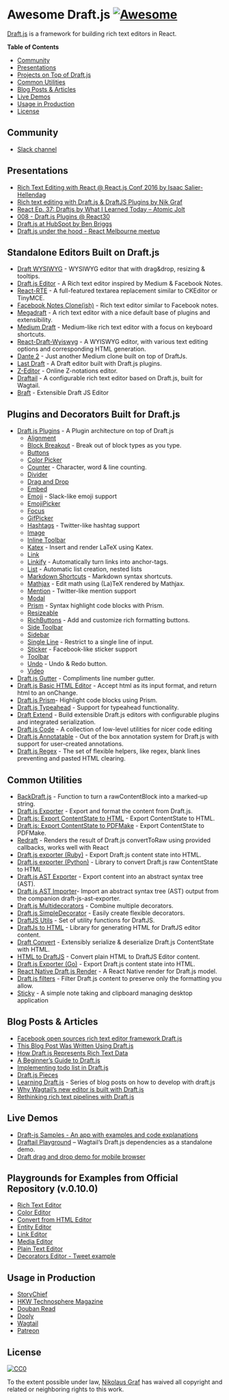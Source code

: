 Awesome Draft.js [![Awesome](https://cdn.rawgit.com/sindresorhus/awesome/d7305f38d29fed78fa85652e3a63e154dd8e8829/media/badge.svg)](https://github.com/sindresorhus/awesome)
============================================================================================================================================================================

[Draft.js](https://draftjs.org/) is a framework for building rich text editors in React.

**Table of Contents**

-   [Community](https://github.com/nikgraf/awesome-draft-js#community)
-   [Presentations](https://github.com/nikgraf/awesome-draft-js#presentations)
-   [Projects on Top of Draft.js](https://github.com/nikgraf/awesome-draft-js#standalone-editors-built-on-draftjs)
-   [Common Utilities](https://github.com/nikgraf/awesome-draft-js#common-utilities)
-   [Blog Posts & Articles](https://github.com/nikgraf/awesome-draft-js#blog-posts--articles)
-   [Live Demos](https://github.com/nikgraf/awesome-draft-js#live-demos)
-   [Usage in Production](https://github.com/nikgraf/awesome-draft-js#usage-in-production)
-   [License](https://github.com/nikgraf/awesome-draft-js#license)

Community
---------

-   [Slack channel](https://draftjs.herokuapp.com/)

Presentations
-------------

-   [Rich Text Editing with React @ React.js Conf 2016 by Isaac Salier-Hellendag](https://www.youtube.com/watch?v=feUYwoLhE_4)
-   [Rich text editing with Draft.js & DraftJS Plugins by Nik Graf](https://www.youtube.com/watch?v=gxNuHZXZMgs)
-   [React Ep. 37: Draftjs by What I Learned Today – Atomic Jolt](https://www.youtube.com/watch?v=0k9suXgCtTA)
-   [008 - Draft.js Plugins @ React30](https://www.youtube.com/watch?v=w-PqnpMizcQ)
-   [Draft.js at HubSpot by Ben Briggs](https://product.hubspot.com/blog/tech-talk-at-night-react-meetup)
-   [Draft.js under the hood - React Melbourne meetup](https://www.youtube.com/watch?feature=player_embedded&v=vOZAO3jFSHI)

Standalone Editors Built on Draft.js
------------------------------------

-   [Draft WYSIWYG](https://github.com/bkniffler/draft-wysiwyg) - WYSIWYG editor that with drag&drop, resizing & tooltips.
-   [Draft.js Editor](https://github.com/AlastairTaft/draft-js-editor/) - A Rich text editor inspired by Medium & Facebook Notes.
-   [React-RTE](https://github.com/sstur/react-rte/) - A full-featured textarea replacement similar to CKEditor or TinyMCE.
-   [Facebook Notes Clone(ish)](https://github.com/andrewcoelho/react-text-editor) - Rich text editor similar to Facebook notes.
-   [Megadraft](https://github.com/globocom/megadraft) - A rich text editor with a nice default base of plugins and extensibility.
-   [Medium Draft](https://github.com/brijeshb42/medium-draft) - Medium-like rich text editor with a focus on keyboard shortcuts.
-   [React-Draft-Wyiswyg](https://github.com/jpuri/react-draft-wysiwyg) - A WYISWYG editor, with various text editing options and corresponding HTML generation.
-   [Dante 2](https://github.com/michelson/dante2) - Just another Medium clone built on top of DraftJs.
-   [Last Draft](https://github.com/vacenz/last-draft) - A Draft editor built with Draft.js plugins.
-   [Z-Editor](https://github.com/Z-Editor/Z-Editor) - Online Z-notations editor.
-   [Draftail](https://github.com/springload/draftail/) - A configurable rich text editor based on Draft.js, built for Wagtail.
-   [Braft](https://github.com/margox/braft-editor) - Extensible Draft JS Editor

Plugins and Decorators Built for Draft.js
-----------------------------------------

-   [Draft.js Plugins](https://github.com/draft-js-plugins/draft-js-plugins) - A Plugin architecture on top of Draft.js
    -   [Alignment](https://www.draft-js-plugins.com/plugin/alignment)
    -   [Block Breakout](https://github.com/icelab/draft-js-block-breakout-plugin) - Break out of block types as you type.
    -   [Buttons](https://github.com/vacenz/last-draft-js-plugins)
    -   [Color Picker](https://github.com/vacenz/last-draft-js-plugins)
    -   [Counter](https://www.draft-js-plugins.com/plugin/counter) - Character, word & line counting.
    -   [Divider](https://github.com/simsim0709/draft-js-plugins/tree/master/draft-js-divider-plugin)
    -   [Drag and Drop](https://www.draft-js-plugins.com/plugin/drag-n-drop)
    -   [Embed](https://github.com/vacenz/last-draft-js-plugins)
    -   [Emoji](https://www.draft-js-plugins.com/plugin/emoji) - Slack-like emoji support
    -   [EmojiPicker](https://github.com/vacenz/last-draft-js-plugins)
    -   [Focus](https://www.draft-js-plugins.com/plugin/focus)
    -   [GifPicker](https://github.com/vacenz/last-draft-js-plugins)
    -   [Hashtags](https://www.draft-js-plugins.com/plugin/hashtag) - Twitter-like hashtag support
    -   [Image](https://www.draft-js-plugins.com/plugin/image)
    -   [Inline Toolbar](https://www.draft-js-plugins.com/plugin/inline-toolbar)
    -   [Katex](https://github.com/letranloc/draft-js-katex-plugin) - Insert and render LaTeX using Katex.
    -   [Link](https://github.com/vacenz/last-draft-js-plugins)
    -   [Linkify](https://www.draft-js-plugins.com/plugin/linkify) - Automatically turn links into anchor-tags.
    -   [List](https://github.com/samuelmeuli/draft-js-list-plugin) - Automatic list creation, nested lists
    -   [Markdown Shortcuts](https://github.com/ngs/draft-js-markdown-shortcuts-plugin/) - Markdown syntax shortcuts.
    -   [Mathjax](https://github.com/efloti/draft-js-mathjax-plugin) - Edit math using (La)TeX rendered by Mathjax.
    -   [Mention](https://www.draft-js-plugins.com/plugin/mention) - Twitter-like mention support
    -   [Modal](https://github.com/vacenz/last-draft-js-plugins)
    -   [Prism](https://github.com/withspectrum/draft-js-prism-plugin) - Syntax highlight code blocks with Prism.
    -   [Resizeable](https://www.draft-js-plugins.com/plugin/resizeable)
    -   [RichButtons](https://github.com/jasonphillips/draft-js-richbuttons-plugin) - Add and customize rich formatting buttons.
    -   [Side Toolbar](https://www.draft-js-plugins.com/plugin/side-toolbar)
    -   [Sidebar](https://github.com/vacenz/last-draft-js-plugins)
    -   [Single Line](https://github.com/icelab/draft-js-single-line-plugin) - Restrict to a single line of input.
    -   [Sticker](https://www.draft-js-plugins.com/plugin/sticker) - Facebook-like sticker support
    -   [Toolbar](https://github.com/vacenz/last-draft-js-plugins)
    -   [Undo](https://www.draft-js-plugins.com/plugin/undo) - Undo & Redo button.
    -   [Video](https://www.draft-js-plugins.com/plugin/video)
-   [Draft.js Gutter](https://github.com/seejamescode/draft-js-gutter) - Compliments line number gutter.
-   [Draft.js Basic HTML Editor](https://github.com/dburrows/draft-js-basic-html-editor) - Accept html as its input format, and return html to an onChange.
-   [Draft.js Prism](https://github.com/SamyPesse/draft-js-prism)- Highlight code blocks using Prism.
-   [Draft.js Typeahead](https://github.com/dooly-ai/draft-js-typeahead) - Support for typeahead functionality.
-   [Draft Extend](https://github.com/HubSpot/draft-extend) - Build extensible Draft.js editors with configurable plugins and integrated serialization.
-   [Draft.js Code](https://github.com/SamyPesse/draft-js-code) - A collection of low-level utilities for nicer code editing
-   [Draft.js Annotatable](https://github.com/cltk/annotations) - Out of the box annotation system for Draft.js with support for user-created annotations.
-   [Draft.js Regex](https://github.com/YozhikM/draft-regex) - The set of flexible helpers, like regex, blank lines preventing and pasted HTML clearing.

Common Utilities
----------------

-   [BackDraft.js](https://github.com/evanc/backdraft-js) - Function to turn a rawContentBlock into a marked-up string.
-   [Draft.js Exporter](https://github.com/rkpasia/draft-js-exporter) - Export and format the content from Draft.js.
-   [Draft.js: Export ContentState to HTML](https://github.com/sstur/draft-js-utils/tree/master/packages/draft-js-export-html) - Export ContentState to HTML.
-   [Draft.js: Export ContentState to PDFMake](https://github.com/datagenno/draft-js-export-pdfmake) - Export ContentState to PDFMake.
-   [Redraft](https://github.com/lokiuz/redraft) - Renders the result of Draft.js convertToRaw using provided callbacks, works well with React
-   [Draft.js exporter (Ruby)](https://github.com/ignitionworks/draftjs_exporter) - Export Draft.js content state into HTML.
-   [Draft.js exporter (Python)](https://github.com/springload/draftjs_exporter) - Library to convert Draft.js raw ContentState to HTML
-   [Draft.js AST Exporter](https://github.com/icelab/draft-js-ast-exporter) - Export content into an abstract syntax tree (AST).
-   [Draft.js AST Importer](https://github.com/icelab/draft-js-ast-importer)- Import an abstract syntax tree (AST) output from the companion draft-js-ast-exporter.
-   [Draft.js Multidecorators](https://github.com/SamyPesse/draft-js-multidecorators) - Combine multiple decorators.
-   [Draft.js SimpleDecorator](https://github.com/Soreine/draft-js-simpledecorator) - Easily create flexible decorators.
-   [DraftJS Utils](https://github.com/jpuri/draftjs-utils) - Set of utility functions for DraftJS.
-   [DraftJs to HTML](https://github.com/jpuri/draftjs-to-html) - Library for generating HTML for DraftJS editor content.
-   [Draft Convert](https://github.com/HubSpot/draft-convert) - Extensibly serialize & deserialize Draft.js ContentState with HTML.
-   [HTML to DraftJS](https://github.com/jpuri/html-to-draftjs) - Convert plain HTML to DraftJS Editor content.
-   [Draft.js Exporter (Go)](https://github.com/ejilay/draftjs) - Export Draft.js content state into HTML.
-   [React Native Draft.js Render](https://github.com/globocom/react-native-draftjs-render) - A React Native render for Draft.js model.
-   [Draft.js filters](https://github.com/thibaudcolas/draftjs-filters) - Filter Draft.js content to preserve only the formatting you allow.
-   [Sticky](https://github.com/nadunindunil/sticky) - A simple note taking and clipboard managing desktop application

Blog Posts & Articles
---------------------

-   [Facebook open sources rich text editor framework Draft.js](https://code.facebook.com/posts/1684092755205505/facebook-open-sources-rich-text-editor-framework-draft-js/)
-   [This Blog Post Was Written Using Draft.js](https://dev.to/ben/this-blog-post-was-written-using-draftjs)
-   [How Draft.js Represents Rich Text Data](https://medium.com/@rajaraodv/how-draft-js-represents-rich-text-data-eeabb5f25cf2#.7gd8psdvi)
-   [A Beginner’s Guide to Draft.js](https://medium.com/@adrianli/a-beginner-s-guide-to-draft-js-d1823f58d8cc#.uufeulpl5)
-   [Implementing todo list in Draft.js](http://bitwiser.in/2016/08/31/implementing-todo-list-in-draft-js.html)
-   [Draft.js Pieces](https://cannibalcoder.com/2016/12/02/draft-js-pieces/)
-   [Learning Draft.js](https://reactrocket.com/series/learning-draft-js/) - Series of blog posts on how to develop with draft.js
-   [Why Wagtail’s new editor is built with Draft.js](https://wagtail.io/blog/why-wagtail-new-editor-is-built-with-draft-js/)
-   [Rethinking rich text pipelines with Draft.js](https://wagtail.io/blog/rethinking-rich-text-pipelines-with-draft-js/)

Live Demos
----------

-   [Draft-js Samples - An app with examples and code explanations](https://github.com/Mair/react-meetup-draftjs)
-   [Draftail Playground](https://draftail-playground.herokuapp.com/) – Wagtail’s Draft.js dependencies as a standalone demo.
-   [Draft drag and drop demo for mobile browser](https://github.com/jan4984/draft-dnd-example)

Playgrounds for Examples from Official Repository (v.0.10.0)
------------------------------------------------------------

-   [Rich Text Editor](https://codepen.io/Kiwka/pen/YNYvyG)
-   [Color Editor](https://codepen.io/Kiwka/pen/oBpVve)
-   [Convert from HTML Editor](https://codepen.io/Kiwka/pen/YNYgWa)
-   [Entity Editor](https://codepen.io/Kiwka/pen/wgpOoZ)
-   [Link Editor](https://codepen.io/Kiwka/pen/ZLvPeO)
-   [Media Editor](https://codepen.io/Kiwka/pen/rjpRzj)
-   [Plain Text Editor](https://codepen.io/Kiwka/pen/jyYJzb)
-   [Decorators Editor - Tweet example](https://codepen.io/Kiwka/pen/KaZERV)

Usage in Production
-------------------

-   [StoryChief](https://www.storychief.io/)
-   [HKW Technosphere Magazine](https://technosphere-magazine.hkw.de/)
-   [Douban Read](https://read.douban.com/editor_ng)
-   [Dooly](https://www.dooly.ai)
-   [Wagtail](https://wagtail.io/)
-   [Patreon](https://www.patreon.com/)

License
-------

[![CC0](http://mirrors.creativecommons.org/presskit/buttons/88x31/svg/cc-zero.svg)](https://creativecommons.org/publicdomain/zero/1.0/)

To the extent possible under law, [Nikolaus Graf](https://github.com/nikgraf/) has waived all copyright and related or neighboring rights to this work.

